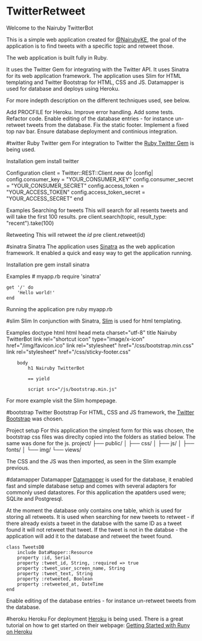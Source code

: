 # TwitterRetweet
Welcome to the Nairuby TwitterBot

This is a simple web application created for <a href="https://twitter.com/nairubyke">@NairubyKE</a>, the goal of the application is to find tweets with a specific topic and retweet those.

The web application is built fully in Ruby.

It uses the Twitter Gem for integrating with the Twitter API. It uses Sinatra for its web application framework. The application uses Slim for HTML templating and Twitter Bootstrap for HTML, CSS and JS. Datamapper is used for database and deploys using Heroku.

For more indepth description on the different techniques used, see below.

Add PROCFILE for Heroku.
Improve error handling.
Add some tests.
Refactor code.
Enable editing of the database entries - for instance un-retweet tweets from the database.
Fix the static footer.
Implement a fixed top nav bar.
Ensure database deployment and continious integration.

#twitter
Ruby Twitter gem
For integration to Twitter the <a href="http://www.rubydoc.info/gems/twitter">Ruby Twitter Gem</a> is being used. 

Installation
gem install twitter
	
Configuration
client = Twitter::REST::Client.new do |config|
	config.consumer_key        = "YOUR_CONSUMER_KEY"
  	config.consumer_secret     = "YOUR_CONSUMER_SECRET"
  	config.access_token        = "YOUR_ACCESS_TOKEN"
  	config.access_token_secret = "YOUR_ACCESS_SECRET"
end

Examples
Searching for tweets
This will search for all resents tweets and will take the first 100 results.
  	pre client.search(topic, result_type: "recent").take(100)

Retweeting
This will retweet the <i>id</i> 
 	pre client.retweet(id)

#sinatra
Sinatra
The application uses <a href="http://www.sinatrarb.com">Sinatra</a> as the web application framework. It enabled a quick and easy way to get the application running.

Installation
  	pre gem install sinatra

Examples
	# myapp.rb
	require 'sinatra'

	get '/' do
		'Hello world!'
	end

 Running the application
  	pre ruby myapp.rb

#slim
Slim
In conjunction with Sinatra, <a href="http://slim-lang.com">Slim</a> is used for html templating.

Examples
	doctype html
	html
		head
			meta charset="utf-8"
			title Nairuby TwitterBot
			link rel="shortcut icon" type="image/x-icon" href="/img/favicon.ico"
			link rel="stylesheet" href="/css/bootstrap.min.css"
			link rel="stylesheet" href="/css/sticky-footer.css"
		
		body
			h1 Nairuby TwitterBot

			== yield

			script src="/js/bootstrap.min.js"

For more example visit the Slim hompepage.

#bootstrap
Twitter Bootstrap
For HTML, CSS and JS framework, the <a href="http://www.getbootstrap.com">Twitter Bootstrap</a> was chosen.

Project setup
For this application the simplest form for this was chosen, the bootstrap css files was direclty copied into the folders as statied below. The same was done for the js.
	project/
	├── public/
	│   ├── css/
	│   ├── js/
	│   ├── fonts/
	│   └── img/
	└── views/

The CSS and the JS was then imported, as seen in the Slim example previous.

#datamapper
Datamapper
<a href="http://www.datamapper.org">Datamapper</a> is used for the database, it enabled fast and simple database setup and comes with several adapters for commonly used datastores. For this application the apatders used were; SQLite and Postgresql.

At the moment the database only contains one table, which is used for storing all retweets. It is used when searching for new tweets to retweet - if there already exists a tweet in the databse with the same ID as a tweet found it will not retweet that tweet. If the tweet is not in the databse - the application will add it to the database and retweet the tweet found.

	class TweetsDB
		include DataMapper::Resource
		property :id, Serial
		property :tweet_id, String, :required => true
		property :tweet_user_screen_name, String
		property :tweet_text, String
		property :retweeted, Boolean
		property :retweeted_at, DateTime
	end 

Enable editing of the database entries - for instance un-retweet tweets from the database.

#heroku
Heroku
For deployment <a href="http://www.heroku.com">Heroku</a> is being used. There is a great tutorial on how to get started on their webpage: <a href="https://devcenter.heroku.com/articles/getting-started-with-ruby">Getting Started with Runy on Heroku<a/>
